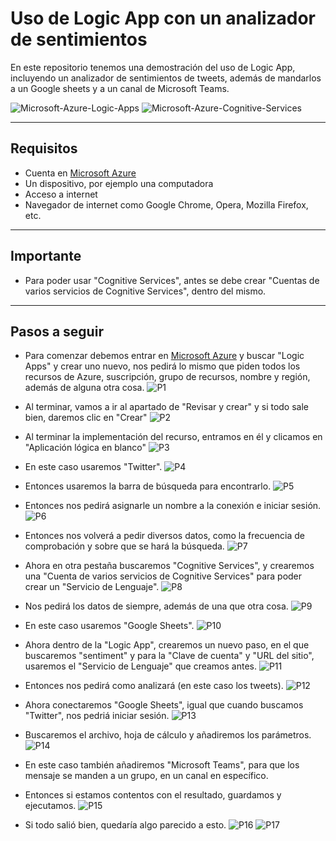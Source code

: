 # Uso de Logic App con un analizador de sentimientos
En este repositorio tenemos una demostración del uso de Logic App, incluyendo un analizador de sentimientos de tweets, además de mandarlos a un Google sheets y a un canal de Microsoft Teams.

![Microsoft-Azure-Logic-Apps](images\Microsoft-Azure-Logic-Apps.png)
![Microsoft-Azure-Cognitive-Services](images\Microsoft-Azure-Cognitive-Services.png)

---

## Requisitos
- Cuenta en [Microsoft Azure](https://portal.azure.com)
- Un dispositivo, por ejemplo una computadora
- Acceso a internet
- Navegador de internet como Google Chrome, Opera, Mozilla Firefox, etc.

---

## Importante
- Para poder usar "Cognitive Services", antes se debe crear "Cuentas de varios servicios de Cognitive Services", dentro del mismo.

---

## Pasos a seguir
- Para comenzar debemos entrar en [Microsoft Azure](https://portal.azure.com) y buscar "Logic Apps" y crear uno nuevo, nos pedirá lo mismo que piden todos los recursos de Azure, suscripción, grupo de recursos, nombre y región, además de alguna otra cosa.
![P1](images\P1.png)

- Al terminar, vamos a ir al apartado de "Revisar y crear" y si todo sale bien, daremos clic en "Crear"
![P2](images\P2.png)

- Al terminar la implementación del recurso, entramos en él y clicamos en "Aplicación lógica en blanco"
![P3](images\P3.png)

- En este caso usaremos "Twitter".
![P4](images\P4.png)

- Entonces usaremos la barra de búsqueda para encontrarlo.
![P5](images\P5.png)

- Entonces nos pedirá asignarle un nombre a la conexión e iniciar sesión.
![P6](images\P6.png)

- Entonces nos volverá a pedir diversos datos, como la frecuencia de comprobación y sobre que se hará la búsqueda.
![P7](images\P7.png)

- Ahora en otra pestaña buscaremos "Cognitive Services", y crearemos una "Cuenta de varios servicios de Cognitive Services" para poder crear un "Servicio de Lenguaje".
![P8](images\P8.png)

- Nos pedirá los datos de siempre, además de una que otra cosa.
![P9](images\P9.png)

- En este caso usaremos "Google Sheets".
![P10](images\P10.png)

- Ahora dentro de la "Logic App", crearemos un nuevo paso, en el que buscaremos "sentiment" y para la "Clave de cuenta" y "URL del sitio", usaremos el "Servicio de Lenguaje" que creamos antes.
![P11](images\P11.png)

- Entonces nos pedirá como analizará (en este caso los tweets).
![P12](images\P12.png)

- Ahora conectaremos "Google Sheets", igual que cuando buscamos "Twitter", nos pedriá iniciar sesión.
![P13](images\P13.png)

- Buscaremos el archivo, hoja de cálculo y añadiremos los parámetros.
![P14](images\P14.png)

- En este caso también añadiremos "Microsoft Teams", para que los mensaje se manden a un grupo, en un canal en específico.
- Entonces si estamos contentos con el resultado, guardamos y ejecutamos.
![P15](images\P15.png)

- Si todo salió bien, quedaría algo parecido a esto.
![P16](images\P16.png)
![P17](images\P17.PNG)